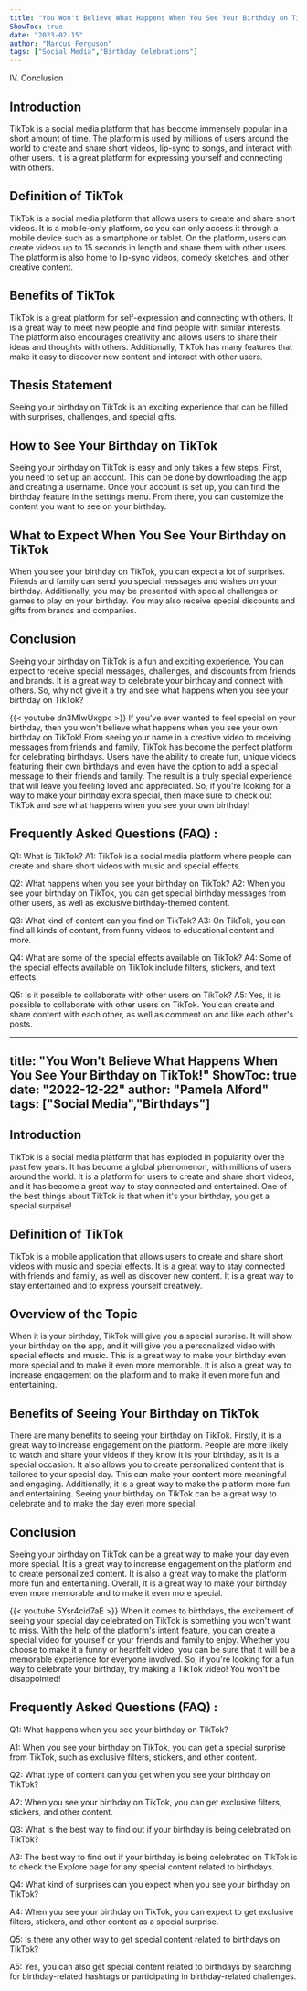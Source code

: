 ```yaml
---
title: "You Won't Believe What Happens When You See Your Birthday on TikTok!"
ShowToc: true 
date: "2023-02-15"
author: "Marcus Ferguson" 
tags: ["Social Media","Birthday Celebrations"]
---
```

IV. Conclusion

## Introduction

TikTok is a social media platform that has become immensely popular in a short amount of time. The platform is used by millions of users around the world to create and share short videos, lip-sync to songs, and interact with other users. It is a great platform for expressing yourself and connecting with others.

## Definition of TikTok

TikTok is a social media platform that allows users to create and share short videos. It is a mobile-only platform, so you can only access it through a mobile device such as a smartphone or tablet. On the platform, users can create videos up to 15 seconds in length and share them with other users. The platform is also home to lip-sync videos, comedy sketches, and other creative content.

## Benefits of TikTok

TikTok is a great platform for self-expression and connecting with others. It is a great way to meet new people and find people with similar interests. The platform also encourages creativity and allows users to share their ideas and thoughts with others. Additionally, TikTok has many features that make it easy to discover new content and interact with other users.

## Thesis Statement

Seeing your birthday on TikTok is an exciting experience that can be filled with surprises, challenges, and special gifts.

## How to See Your Birthday on TikTok

Seeing your birthday on TikTok is easy and only takes a few steps. First, you need to set up an account. This can be done by downloading the app and creating a username. Once your account is set up, you can find the birthday feature in the settings menu. From there, you can customize the content you want to see on your birthday.

## What to Expect When You See Your Birthday on TikTok

When you see your birthday on TikTok, you can expect a lot of surprises. Friends and family can send you special messages and wishes on your birthday. Additionally, you may be presented with special challenges or games to play on your birthday. You may also receive special discounts and gifts from brands and companies.

## Conclusion

Seeing your birthday on TikTok is a fun and exciting experience. You can expect to receive special messages, challenges, and discounts from friends and brands. It is a great way to celebrate your birthday and connect with others. So, why not give it a try and see what happens when you see your birthday on TikTok?

{{< youtube dn3MIwUxgpc >}} 
If you've ever wanted to feel special on your birthday, then you won't believe what happens when you see your own birthday on TikTok! From seeing your name in a creative video to receiving messages from friends and family, TikTok has become the perfect platform for celebrating birthdays. Users have the ability to create fun, unique videos featuring their own birthdays and even have the option to add a special message to their friends and family. The result is a truly special experience that will leave you feeling loved and appreciated. So, if you're looking for a way to make your birthday extra special, then make sure to check out TikTok and see what happens when you see your own birthday!

## Frequently Asked Questions (FAQ) :
Q1: What is TikTok?
A1: TikTok is a social media platform where people can create and share short videos with music and special effects.

Q2: What happens when you see your birthday on TikTok?
A2: When you see your birthday on TikTok, you can get special birthday messages from other users, as well as exclusive birthday-themed content.

Q3: What kind of content can you find on TikTok?
A3: On TikTok, you can find all kinds of content, from funny videos to educational content and more.

Q4: What are some of the special effects available on TikTok?
A4: Some of the special effects available on TikTok include filters, stickers, and text effects.

Q5: Is it possible to collaborate with other users on TikTok?
A5: Yes, it is possible to collaborate with other users on TikTok. You can create and share content with each other, as well as comment on and like each other's posts.

---
title: "You Won't Believe What Happens When You See Your Birthday on TikTok!"
ShowToc: true 
date: "2022-12-22"
author: "Pamela Alford" 
tags: ["Social Media","Birthdays"]
---
## Introduction

TikTok is a social media platform that has exploded in popularity over the past few years. It has become a global phenomenon, with millions of users around the world. It is a platform for users to create and share short videos, and it has become a great way to stay connected and entertained. One of the best things about TikTok is that when it's your birthday, you get a special surprise!

## Definition of TikTok

TikTok is a mobile application that allows users to create and share short videos with music and special effects. It is a great way to stay connected with friends and family, as well as discover new content. It is a great way to stay entertained and to express yourself creatively.

## Overview of the Topic

When it is your birthday, TikTok will give you a special surprise. It will show your birthday on the app, and it will give you a personalized video with special effects and music. This is a great way to make your birthday even more special and to make it even more memorable. It is also a great way to increase engagement on the platform and to make it even more fun and entertaining.

## Benefits of Seeing Your Birthday on TikTok

There are many benefits to seeing your birthday on TikTok. Firstly, it is a great way to increase engagement on the platform. People are more likely to watch and share your videos if they know it is your birthday, as it is a special occasion. It also allows you to create personalized content that is tailored to your special day. This can make your content more meaningful and engaging. Additionally, it is a great way to make the platform more fun and entertaining. Seeing your birthday on TikTok can be a great way to celebrate and to make the day even more special.

## Conclusion

Seeing your birthday on TikTok can be a great way to make your day even more special. It is a great way to increase engagement on the platform and to create personalized content. It is also a great way to make the platform more fun and entertaining. Overall, it is a great way to make your birthday even more memorable and to make it even more special.

{{< youtube 5Ysr4cid7aE >}} 
When it comes to birthdays, the excitement of seeing your special day celebrated on TikTok is something you won't want to miss. With the help of the platform's intent feature, you can create a special video for yourself or your friends and family to enjoy. Whether you choose to make it a funny or heartfelt video, you can be sure that it will be a memorable experience for everyone involved. So, if you're looking for a fun way to celebrate your birthday, try making a TikTok video! You won't be disappointed!

## Frequently Asked Questions (FAQ) :
Q1: What happens when you see your birthday on TikTok?

A1: When you see your birthday on TikTok, you can get a special surprise from TikTok, such as exclusive filters, stickers, and other content.

Q2: What type of content can you get when you see your birthday on TikTok?

A2: When you see your birthday on TikTok, you can get exclusive filters, stickers, and other content.

Q3: What is the best way to find out if your birthday is being celebrated on TikTok?

A3: The best way to find out if your birthday is being celebrated on TikTok is to check the Explore page for any special content related to birthdays.

Q4: What kind of surprises can you expect when you see your birthday on TikTok?

A4: When you see your birthday on TikTok, you can expect to get exclusive filters, stickers, and other content as a special surprise.

Q5: Is there any other way to get special content related to birthdays on TikTok?

A5: Yes, you can also get special content related to birthdays by searching for birthday-related hashtags or participating in birthday-related challenges.


